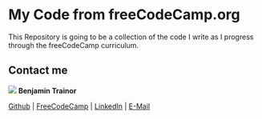 # My Code from freeCodeCamp.org 

This Repository is going to be a collection of the code I write as I progress through the freeCodeCamp curriculum.

## Contact me

![](../me.jpg)
**Benjamin Trainor**

[Github](https://github.com/BenjaminTrainorJS) | [FreeCodeCamp](https://www.freecodecamp.org/benjamin-trainor) | [LinkedIn](https://www.linkedin.com/in/benjamintrainor/) | [E-Mail](mailto:benjamin.trainor.js@protonmail.com)